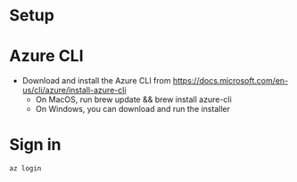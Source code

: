 # Setup

# Azure CLI
* Download and install the Azure CLI from https://docs.microsoft.com/en-us/cli/azure/install-azure-cli
  * On MacOS, run brew update && brew install azure-cli
  * On Windows, you can download and run the installer

# Sign in
```
az login
```
